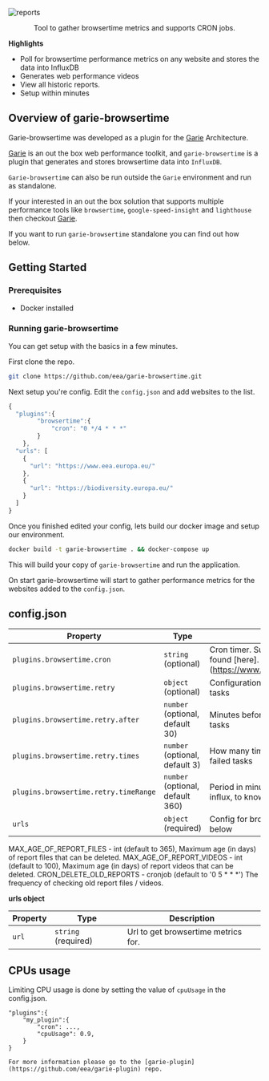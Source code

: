 ![reports](./screenshots/browsertime-logo.png 'Reports')

<p align="center">
  <p align="center">Tool to gather browsertime metrics and supports CRON jobs.<p>
</p>

**Highlights**

-   Poll for browsertime performance metrics on any website and stores the data into InfluxDB
-   Generates web performance videos
-   View all historic reports.
-   Setup within minutes


## Overview of garie-browsertime

Garie-browsertime was developed as a plugin for the [Garie](https://github.com/boyney123/garie) Architecture.

[Garie](https://github.com/boyney123/garie) is an out the box web performance toolkit, and `garie-browsertime` is a plugin that generates and stores browsertime data into `InfluxDB`.

`Garie-browsertime` can also be run outside the `Garie` environment and run as standalone.

If your interested in an out the box solution that supports multiple performance tools like `browsertime`, `google-speed-insight` and `lighthouse` then checkout [Garie](https://github.com/boyney123/garie).

If you want to run `garie-browsertime` standalone you can find out how below.

## Getting Started

### Prerequisites

-   Docker installed

### Running garie-browsertime

You can get setup with the basics in a few minutes.

First clone the repo.

```sh
git clone https://github.com/eea/garie-browsertime.git
```

Next setup you're config. Edit the `config.json` and add websites to the list.

```javascript
{
  "plugins":{
        "browsertime":{
            "cron": "0 */4 * * *"
        }
    },
  "urls": [
    {
      "url": "https://www.eea.europa.eu/"
    },
    {
      "url": "https://biodiversity.europa.eu/"
    }
  ]
}
```

Once you finished edited your config, lets build our docker image and setup our environment.

```sh
docker build -t garie-browsertime . && docker-compose up
```

This will build your copy of `garie-browsertime` and run the application.

On start garie-browsertime will start to gather performance metrics for the websites added to the `config.json`.

## config.json

| Property | Type                | Description                                                                          |
| -------- | ------------------- | ------------------------------------------------------------------------------------ |
| `plugins.browsertime.cron`   | `string` (optional) | Cron timer. Supports syntax can be found [here].(https://www.npmjs.com/package/cron) |
| `plugins.browsertime.retry`   | `object` (optional) | Configuration how to retry the failed tasks |
| `plugins.browsertime.retry.after`   | `number` (optional, default 30) | Minutes before we retry to execute the tasks |
| `plugins.browsertime.retry.times`   | `number` (optional, default 3) | How many time to retry to execute the failed tasks |
| `plugins.browsertime.retry.timeRange`   | `number` (optional, default 360) | Period in minutes to be checked in influx, to know if a task failed |
| `urls`   | `object` (required) | Config for browsertime. More detail below                                            |

MAX_AGE_OF_REPORT_FILES - int (default to 365), Maximum age (in days) of report files that can be deleted.
MAX_AGE_OF_REPORT_VIDEOS - int (default to 100), Maximum age (in days) of report videos that can be deleted.
CRON_DELETE_OLD_REPORTS - cronjob (default to '0 5 * * *') The frequency of checking old report files / videos.

**urls object**

| Property | Type                | Description                         |
| -------- | ------------------- | ----------------------------------- |
| `url`    | `string` (required) | Url to get browsertime metrics for. |

## CPUs usage

Limiting CPU usage is done by setting the value of `cpuUsage` in the config.json.
```
"plugins":{
	"my_plugin":{
		"cron": ...,
		"cpuUsage": 0.9,
	}
}

For more information please go to the [garie-plugin](https://github.com/eea/garie-plugin) repo.